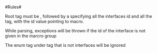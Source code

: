 #Rules#

Root tag must be <proto>, followed by a <macrogroup> specifying all the interfaces id and  all the <interfaces> tag, with the id value pointing to macro.

While parsing, exceptions will be thrown if the id of the interface is not given in the marcro group

The enum tag under tag that is not interfaces will be ignored
